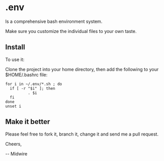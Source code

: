 # .env

Is a comprehensive bash environment system.

Make sure you customize the individual files to your own taste.

## Install

To use it:

Clone the project into your home directory, then add the following to your $HOME/.bashrc file:

    for i in ~/.env/*.sh ; do
      if [ -r "$i" ]; then
              . $i
      fi
    done
    unset i

## Make it better

Please feel free to fork it, branch it, change it and send me a pull request.

Cheers,

-- Midwire

